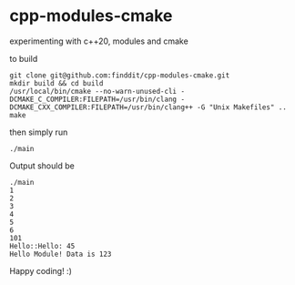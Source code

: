 # cpp-modules-cmake
experimenting with c++20, modules and cmake

to build
```
git clone git@github.com:finddit/cpp-modules-cmake.git
mkdir build && cd build
/usr/local/bin/cmake --no-warn-unused-cli -DCMAKE_C_COMPILER:FILEPATH=/usr/bin/clang -DCMAKE_CXX_COMPILER:FILEPATH=/usr/bin/clang++ -G "Unix Makefiles" ..
make
```

then simply run
```
./main
```

Output should be
```
./main 
1
2
3
4
5
6
101
Hello::Hello: 45
Hello Module! Data is 123
```

Happy coding! :)
